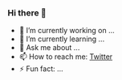 ### Hi there 👋

- 🔭 I’m currently working on ...
- 🌱 I’m currently learning ...
- 💬 Ask me about ...
- 📫 How to reach me: [Twitter](https://twitter.com/brandonkpbailey)
- ⚡ Fun fact: ...
